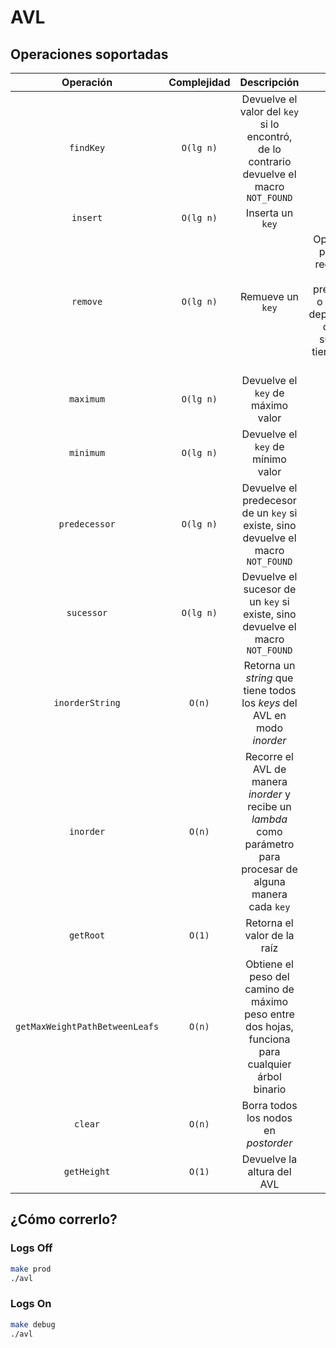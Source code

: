 # AVL

## Operaciones soportadas

|           Operación            | Complejidad |                                                   Descripción                                                    |                                                   Notas                                                   |
| :----------------------------: | :---------: | :--------------------------------------------------------------------------------------------------------------: | :-------------------------------------------------------------------------------------------------------: |
|           `findKey`            |  `O(lg n)`  |            Devuelve el valor del `key` si lo encontró, de lo contrario devuelve el macro `NOT_FOUND`             |                                                     -                                                     |
|            `insert`            |  `O(lg n)`  |                                                 Inserta un `key`                                                 |                                                     -                                                     |
|            `remove`            |  `O(lg n)`  |                                                 Remueve un `key`                                                 | Optimizado para que reemplace con el predecesor o sucesor dependiendo de cuál subárbol tiene menor altura |
|           `maximum`            |  `O(lg n)`  |                                        Devuelve el `key` de máximo valor                                         |                                                     -                                                     |
|           `minimum`            |  `O(lg n)`  |                                        Devuelve el `key` de mínimo valor                                         |                                                     -                                                     |
|         `predecessor`          |  `O(lg n)`  |                 Devuelve el predecesor de un `key` si existe, sino devuelve el macro `NOT_FOUND`                 |                                                     -                                                     |
|           `sucessor`           |  `O(lg n)`  |                  Devuelve el sucesor de un `key` si existe, sino devuelve el macro `NOT_FOUND`                   |                                                     -                                                     |
|        `inorderString`         |   `O(n)`    |                     Retorna un _string_ que tiene todos los _keys_ del AVL en modo _inorder_                     |                                                     -                                                     |
|           `inorder`            |   `O(n)`    | Recorre el AVL de manera _inorder_ y recibe un _lambda_ como parámetro para procesar de alguna manera cada `key` |                                                     -                                                     |
|           `getRoot`            |   `O(1)`    |                                           Retorna el valor de la raíz                                            |                                                     -                                                     |
| `getMaxWeightPathBetweenLeafs` |   `O(n)`    |         Obtiene el peso del camino de máximo peso entre dos hojas, funciona para cualquier árbol binario         |                                                     -                                                     |
|            `clear`             |   `O(n)`    |                                       Borra todos los nodos en _postorder_                                       |                                                     -                                                     |
|          `getHeight`           |   `O(1)`    |                                            Devuelve la altura del AVL                                            |                                                     -                                                     |

## ¿Cómo correrlo?

### Logs Off

```bash
make prod
./avl
```

### Logs On

```bash
make debug
./avl
```
